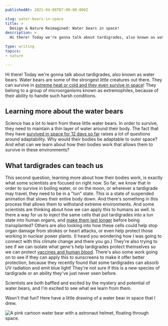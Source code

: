 ```yaml
---
publishedAt: 2021-04-08T07:00:00.000Z

slug: water-bears-in-space
title: >
  Design & Nature Reimagined: Water bears in space!
description: >
  Hi there! Today we're gonna talk about tardigrades, also known as water bears. Water bears are some of the strongest little creatures out there. 

type: writing
topics:
- nature

---
```


Hi there! Today we're gonna talk about tardigrades, also known as water bears. Water bears are some of the strongest little creatures out there. They can survive in [extreme heat or cold and they even survive in space](https://www.nationalgeographic.com/animals/invertebrates/facts/tardigrades-water-bears?loggedin=true)! They belong to a group of microorganisms known as extremophiles, because of their ability to handle such harsh conditions.

## Learning more about the water bears

Science has a lot to learn from these little water bears. In order to survive, they need to maintain a thin layer of water around their body. The fact that they have [survived in space for 12 days so far](http://www.esa.int/Science_Exploration/Human_and_Robotic_Exploration/Research/Tiny_animals_survive_exposure_to_space) raises a lot of questions around adaptability. Why would their bodies be adaptable to outer space? And what can we learn about how their bodies work that allows them to survive in these environments?

## What tardigrades can teach us

This second question, learning more about how their bodies work, is exactly what some scientists are focused on right now. So far, we know that in order to survive in boiling water, or on the moon, or wherever a tardigrade may travel, they need to be in a "tun" state. This is a state of suspended animation that slows their entire body down. And there's something in this process that allows them to withstand extreme environments. And some scientists are thinking about how we can apply this to humans as well. Is there a way for us to inject the same cells that put tardigrades into a tun state into human organs, and [make them last longer](https://www.nbcnews.com/mach/science/what-tardigrade-ncna1065771) before being transplanted? Others are also looking into how these cells could help stop organ damage from strokes or heart attacks, or even help protect those working in nuclear power plants. (I heard you wondering how I was going to connect with this climate change and there you go.) They're also trying to see if we can isolate what gene's help tardigrades protect themselves so we can protect [vaccines and human blood](https://phys.org/news/2019-03-tiny-survival.html). There's also some work going on to see if they can apply this to sunscreens to make it offer better protection, because they recently found that some tardigrades can absorb UV radiation and emit blue light! They're not sure if this is a new species of tardigrade or an ability they've just never seen before.

Scientists are both baffled and excited by the mystery and potential of water bears, and I'm excited to see what we learn from them.

Wasn't that fun? Here have a little drawing of a water bear in space that I drew.

![A pink cartoon water bear with a astronaut helmet, floating through space.](https://cdn.sanity.io/images/xq50spjj/production/72e27e6e111aae9723b88d477533b058e9cb9b20-600x450.png)